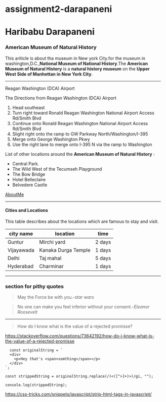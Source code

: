 # assignment2-darapaneni
# Haribabu Darapaneni
### American Museum of Natural History


This ariticle is about tha museum in New york City.for the museum in washington,D.C.,**National Museum of National History**.The **American Museum of Natural History** is a **natural history museum** on the
**Upper West Side of Manhettan in New York City**.

----

Reagan Washington (DCA) Airport

The Directions from Reagan Washington (DCA) Airport

1. Head southeast
2. Turn right toward Ronald Reagan Washington National Airport Access Rd/Smith Blvd
3. Continue onto Ronald Reagan Washington National Airport Access Rd/Smith Blvd
4. Slight right onto the ramp to GW Parkway North/Washington/I-395
5. Merge onto George Washington Pkwy
6. Use the right lane to merge onto I-395 N via the ramp to Washington

 List of other locations around the **American Museum of Natural History** :

 * Central Park.
 * The Wild West of the Tecumseh Playground
 * The Bow Bridge
 * Hotel Belleclaire
 * Belvedere Castle

[AboutMe](https://github.com/haribabu123456/assignment2-darapaneni/blob/d88aa91469a3d9ac8ba611f4b3165930cef13a28/AboutMe.md)


***
#### Cities and Locations 

 This table describes about the locations which are famous to stay and visit.

| city name | location            | time |
| --------- | --------            | ---- |
| Guntur    | Mirchi yard         | 2 days |
| Vijayawada| Kanaka Durga Temple | 1 days |
| Delhi     | Taj mahal           | 5 days |
| Hyderabad  | Charminar          | 1 days |
 

 ***


 ### section for pithy quotes
  
  > May the Force be with you.-*star wars*

  > No one can make you feel inferior without your consent.-*Eleanor Roosevelt*

  ***

  > How do I know what is the value of a rejected promisse?

  <https://stackoverflow.com/questions/73642192/how-do-i-know-what-is-the-value-of-a-rejected-promisse>


```
  const originalString = `
  <div>
    <p>Hey that's <span>somthing</span></p>
  </div>
`;

const strippedString = originalString.replace(/(<([^>]+)>)/gi, "");

console.log(strippedString);

```

<https://css-tricks.com/snippets/javascript/strip-html-tags-in-javascript/>